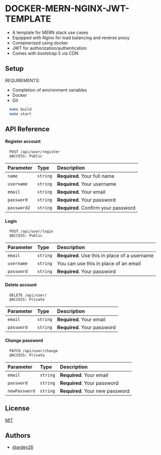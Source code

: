 # DOCKER-MERN-NGINX-JWT-TEMPLATE

- A template for MERN stack use cases
- Equipped with Nginx for load balancing and reverse proxy
- Containerized using docker
- JWT for authorization/authentication
- Comes with bootstrap 5 via CDN

## Setup

REQUIREMENTS:

- Completion of environment variables
- Docker
- Git

```bash
  make build
  make start
```

## API Reference

#### Register account

```http
  POST /api/user/register
  @ACCESS: Public
```

| Parameter   | Type     | Description                         |
| :---------- | :------- | :---------------------------------- |
| `name`      | `string` | **Required**. Your full name        |
| `username`  | `string` | **Required**. Your username         |
| `email`     | `string` | **Required**. Your email            |
| `password`  | `string` | **Required**. Your password         |
| `password2` | `string` | **Required**. Confirm your password |

#### Login

```http
  POST /api/user/login
  @ACCESS: Public
```

| Parameter  | Type     | Description                                   |
| :--------- | :------- | :-------------------------------------------- |
| `email`    | `string` | **Required**. Use this in place of a username |
| `username` | `string` | You can use this in place of an email         |
| `password` | `string` | **Required**. Your password                   |

#### Delete account

```http
  DELETE /api/user/
  @ACCESS: Private
```

| Parameter  | Type     | Description                 |
| :--------- | :------- | :-------------------------- |
| `email`    | `string` | **Required**. Your email    |
| `password` | `string` | **Required**. Your password |

#### Change password

```http
  PATCH /api/user/change
  @ACCESS: Private
```

| Parameter     | Type     | Description                     |
| :------------ | :------- | :------------------------------ |
| `email`       | `string` | **Required**. Your email        |
| `password`    | `string` | **Required**. Your password     |
| `newPassword` | `string` | **Required**. Your new password |

## License

[MIT](https://choosealicense.com/licenses/mit/)

## Authors

- [@ardey26](https://www.github.com/ardey26)

